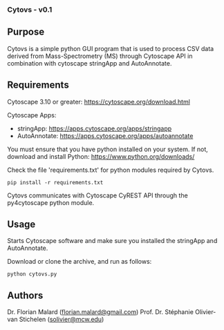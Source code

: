### Cytovs - v0.1

## Purpose

Cytovs is a simple python GUI program that is used to process CSV data derived from Mass-Spectrometry (MS) through Cytoscape API in combination with cytoscape stringApp and AutoAnnotate.

## Requirements

Cytoscape 3.10 or greater: https://cytoscape.org/download.html

Cytoscape Apps:
- stringApp: https://apps.cytoscape.org/apps/stringapp
- AutoAnnotate: https://apps.cytoscape.org/apps/autoannotate

You must ensure that you have python installed on your system. If not, download and install Python: https://www.python.org/downloads/

Check the file 'requirements.txt' for python modules required by Cytovs.

```
pip install -r requirements.txt
```

Cytovs communicates with Cytoscape CyREST API through the py4cytoscape python module.

## Usage

Starts Cytoscape software and make sure you installed the stringApp and AutoAnnotate.

Download or clone the archive, and run as follows:

```
python cytovs.py
```
## Authors

Dr. Florian Malard (florian.malard@gmail.com)
Prof. Dr. Stéphanie Olivier-van Stichelen (solivier@mcw.edu)
